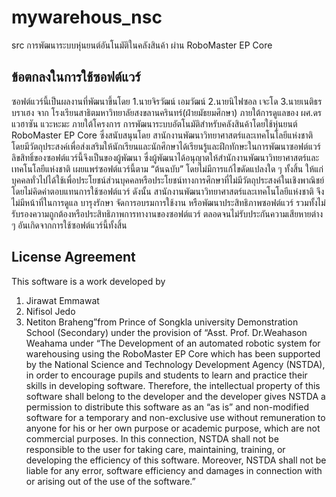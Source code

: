 # mywarehous_nsc
src การพัฒนาระบบหุ่นยนต์อันโนมัติในคลังสินค้า ผ่าน RoboMaster EP Core


## ข้อตกลงในการใช้ซอฟต์แวร์ ##
ซอฟต์แวร์นี้เป็นผลงานที่พัฒนาขึ้นโดย 
1.นายจิรวัฒน์ เอมวัฒน์ 
2.นายนิไฟซอล เจะโด 
3.นายเนติธร บราเฮง จาก 
โรงเรียนสาธิตมหาวิทยาลัยสงขลานครินทร์(ฝ่ายมัธยมศึกษา)
ภายใต้การดูแลของ ผศ.ดร แวฮาซัน แวะหะมะ
ภายใต้โครงการ การพัฒนาระบบอัตโนมัติสำหรับคลังสินค้าโดยใช้หุ่นยนต์ RoboMaster EP Core 
ซึ่งสนับสนุนโดย สานักงานพัฒนาวิทยาศาสตร์และเทคโนโลยีแห่งชาติ 
โดยมีวัตถุประสงค์เพื่อส่งเสริมให้นักเรียนและนักศึกษาได้เรียนรู้และฝึกทักษะในการพัฒนาซอฟต์แวร์ ลิขสิทธิ์ของซอฟต์แวร์นี้จึงเป็นของผู้พัฒนา 
ซึ่งผู้พัฒนาได้อนุญาตให้สำนักงานพัฒนาวิทยาศาสตร์และเทคโนโลยีแห่งชาติ เผยแพร่ซอฟต์แวร์นี้ตาม “ต้นฉบับ” โดยไม่มีการแก้ไขดัดแปลงใด ๆ ทั้งสิ้น 
ให้แก่บุคคลทั่วไปได้ใช้เพื่อประโยชน์ส่วนบุคคลหรือประโยชน์ทางการศึกษาที่ไม่มีวัตถุประสงค์ในเชิงพาณิชย์โดยไม่คิดค่าตอบแทนการใช้ซอฟต์แวร์
ดังนั้น สานักงานพัฒนาวิทยาศาสตร์และเทคโนโลยีแห่งชาติ จึงไม่มีหน้าที่ในการดูแล บารุงรักษา จัดการอบรมการใช้งาน หรือพัฒนาประสิทธิภาพซอฟต์แวร์ 
รวมทั้งไม่รับรองความถูกต้องหรือประสิทธิภาพการทางานของซอฟต์แวร์ ตลอดจนไม่รับประกันความเสียหายต่าง ๆ อันเกิดจากการใช้ซอฟต์แวร์นี้ทั้งสิ้น 


## License Agreement ##
This software is a work developed by 
1. Jirawat Emmawat 
2. Nifisol Jedo 
3. Netiton Braheng”from Prince of Songkla university Demonstration School (Secondary) 
under the provision of “Asst. Prof. Dr.Weahason Weahama 
under “The Development of an automated robotic system for warehousing using the RoboMaster EP Core
which has been supported by the National Science and Technology Development Agency (NSTDA), 
in order to encourage pupils and students to learn and practice their skills in developing software.
Therefore, the intellectual property of this software shall belong to the developer 
and the developer gives NSTDA a permission to distribute this software as an “as is” and non-modified software for a temporary 
and non-exclusive use without remuneration to anyone for his or her own purpose or academic purpose, 
which are not commercial purposes. In this connection, NSTDA shall not be responsible to the user for taking care, 
maintaining, training, or developing the efficiency of this software. 
Moreover, NSTDA shall not be liable for any error, software efficiency and damages in connection with 
or arising out of the use of the software.”

